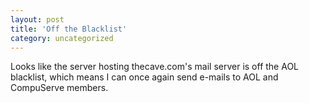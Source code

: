 ```yaml
---
layout: post
title: 'Off the Blacklist'
category: uncategorized
---
```


Looks like the server hosting thecave.com's mail server is off the AOL blacklist, which means I can once again send e-mails to AOL and CompuServe members.<br /><br />

